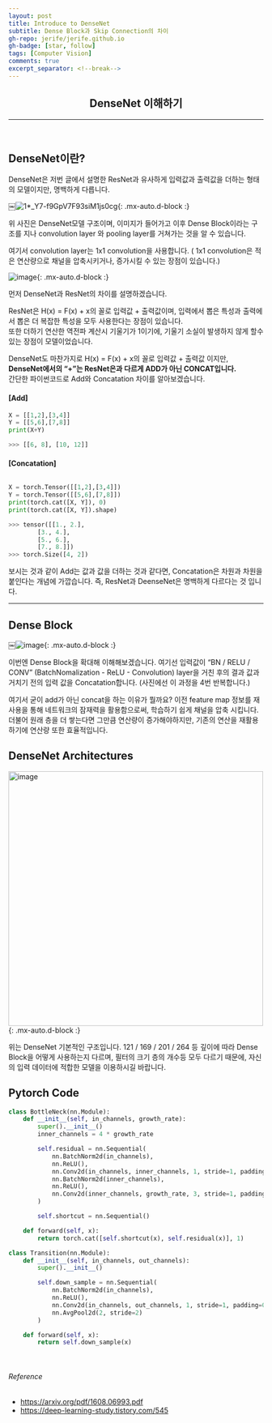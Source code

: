 ```yaml
---
layout: post
title: Introduce to DenseNet
subtitle: Dense Block과 Skip Connection의 차이
gh-repo: jerife/jerife.github.io
gh-badge: [star, follow]
tags: [Computer Vision]
comments: true
excerpt_separator: <!--break-->
---
```

<div align=center><h2>DenseNet 이해하기</h2></div>
<!--break-->

----

 <br/>

## DenseNet이란?
DenseNet은 저번 글에서 설명한 ResNet과 유사하게 입력값과 출력값을 더하는 형태의 모델이지만, 명백하게 다릅니다.

￼![1*_Y7-f9GpV7F93siM1js0cg](https://user-images.githubusercontent.com/68190553/117976756-16c7d680-b36b-11eb-9e45-62cf9d334a00.jpeg){: .mx-auto.d-block :}

위 사진은 DenseNet모델 구조이며, 이미지가 들어가고 이후 Dense Block이라는 구조를 지나 convolution layer 와 pooling layer를 거쳐가는 것을 알 수 있습니다.

여기서 convolution layer는 1x1 convolution을 사용합니다. ( 1x1 convolution은 적은 연산량으로 채널을 압축시키거나, 증가시킬 수 있는 장점이 있습니다.)

![image](https://user-images.githubusercontent.com/68190553/117978440-d701ee80-b36c-11eb-8506-675c9b8c9418.png){: .mx-auto.d-block :}

먼저 DenseNet과 ResNet의 차이를 설명하겠습니다.

ResNet은 H(x) = F(x) + x의 꼴로 입력값 + 출력값이며, 입력에서 뽑은 특성과 출력에서 뽑은 더 복잡한 특성을 모두 사용한다는 장점이 있습니다. <br/>
또한 더하기 연산한 역전파 계산시 기울기가 1이기에, 기울기 소실이 발생하지 않게 할수있는 장점이 모델이었습니다. 

DenseNet도 마찬가지로 H(x) = F(x) + x의 꼴로 입력값 + 출력값 이지만, **DenseNet에서의 “+”는 ResNet은과 다르게 ADD가 아닌 CONCAT입니다.** <br/>
간단한 파이썬코드로 Add와 Concatation 차이를 알아보겠습니다. <br/>

#### [Add]
```python
X = [[1,2],[3,4]]
Y = [[5,6],[7,8]] 
print(X+Y)

>>> [[6, 8], [10, 12]]
```

#### [Concatation]
```python

X = torch.Tensor([[1,2],[3,4]])
Y = torch.Tensor([[5,6],[7,8]]) 
print(torch.cat([X, Y]), 0)
print(torch.cat([X, Y]).shape)

>>> tensor([[1., 2.],
        [3., 4.],
        [5., 6.],
        [7., 8.]])
>>> torch.Size([4, 2])
```

보시는 것과 같이 Add는 값과 값을 더하는 것과 같다면, Concatation은 차원과 차원을 붙인다는 개념에 가깝습니다. 즉, ResNet과 DeenseNet은 명백하게 다르다는 것 입니다. 


***

## Dense Block

￼![image](https://user-images.githubusercontent.com/68190553/117978652-12042200-b36d-11eb-8639-f97da5243344.png){: .mx-auto.d-block :} 

이번엔 Dense Block을 확대해 이해해보겠습니다. 여기선 입력값이 “BN / RELU / CONV” (BatchNomalization - ReLU - Convolution) layer을 거친 후의 결과 값과 거치기 전의 입력 값을 Concatation합니다. (사진에선 이 과정을 4번 반복합니다.)

여기서 굳이 add가 아닌 concat을 하는 이유가 뭘까요?
이전 feature map 정보를 재사용을 통해 네트워크의 잠재력을 활용함으로써, 학습하기 쉽게 채널을 압축 시킵니다.
더불어 원래 층을 더 쌓는다면 그만큼 연산량이 증가해야하지만, 기존의 연산을 재활용하기에 연산량 또한 효율적입니다.

## DenseNet Architectures

<img width="503" alt="image" src="https://user-images.githubusercontent.com/68190553/117983142-a1133900-b371-11eb-991b-5270678ddedf.png">{: .mx-auto.d-block :} 

위는 DenseNet 기본적인 구조입니다. 121 / 169 / 201 / 264 등 깊이에 따라 Dense Block을 어떻게 사용하는지 다르며, 필터의 크기 층의 개수등 모두 다르기 때문에, 자신의 입력 데이터에 적합한 모델을 이용하시길 바랍니다. 



## Pytorch Code
```python
class BottleNeck(nn.Module):
    def __init__(self, in_channels, growth_rate):
        super().__init__()
        inner_channels = 4 * growth_rate

        self.residual = nn.Sequential(
            nn.BatchNorm2d(in_channels),
            nn.ReLU(),
            nn.Conv2d(in_channels, inner_channels, 1, stride=1, padding=0, bias=False),
            nn.BatchNorm2d(inner_channels),
            nn.ReLU(),
            nn.Conv2d(inner_channels, growth_rate, 3, stride=1, padding=1, bias=False)
        )

        self.shortcut = nn.Sequential()

    def forward(self, x):
        return torch.cat([self.shortcut(x), self.residual(x)], 1)
```
```python
class Transition(nn.Module):
    def __init__(self, in_channels, out_channels):
        super().__init__()

        self.down_sample = nn.Sequential(
            nn.BatchNorm2d(in_channels),
            nn.ReLU(),
            nn.Conv2d(in_channels, out_channels, 1, stride=1, padding=0, bias=False),
            nn.AvgPool2d(2, stride=2)
        )

    def forward(self, x):
        return self.down_sample(x)
```
<br/>

###### Reference
* https://arxiv.org/pdf/1608.06993.pdf
* https://deep-learning-study.tistory.com/545